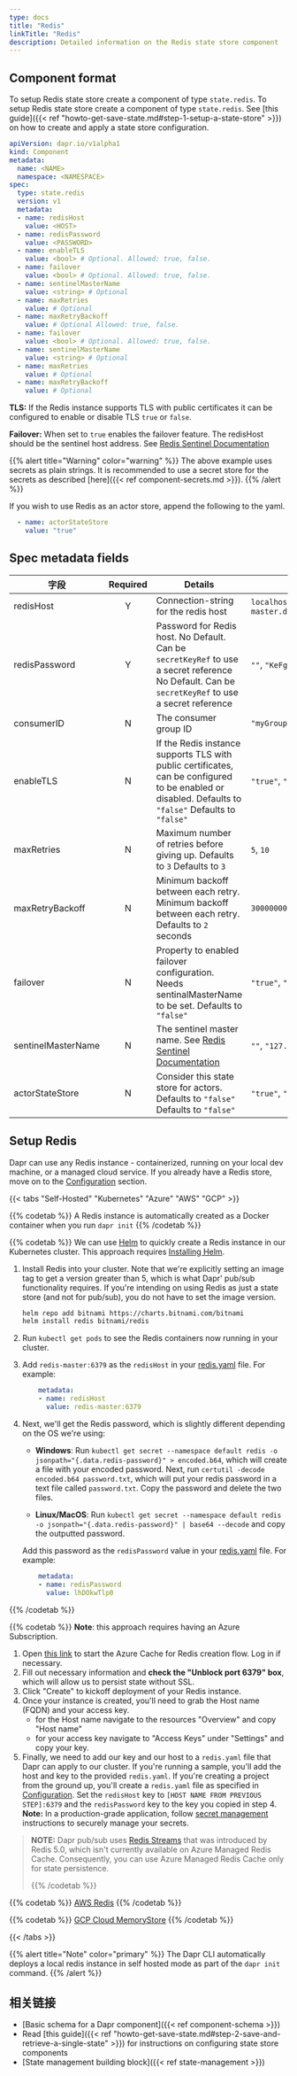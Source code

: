 ```yaml
---
type: docs
title: "Redis"
linkTitle: "Redis"
description: Detailed information on the Redis state store component
---
```


## Component format

To setup Redis state store create a component of type `state.redis`. To setup Redis state store create a component of type `state.redis`. See [this guide]({{< ref "howto-get-save-state.md#step-1-setup-a-state-store" >}}) on how to create and apply a state store configuration.

```yaml
apiVersion: dapr.io/v1alpha1
kind: Component
metadata:
  name: <NAME>
  namespace: <NAMESPACE>
spec:
  type: state.redis
  version: v1
  metadata:
  - name: redisHost
    value: <HOST>
  - name: redisPassword
    value: <PASSWORD>
  - name: enableTLS
    value: <bool> # Optional. Allowed: true, false.
  - name: failover
    value: <bool> # Optional. Allowed: true, false.
  - name: sentinelMasterName
    value: <string> # Optional
  - name: maxRetries
    value: # Optional
  - name: maxRetryBackoff
    value: # Optional Allowed: true, false.
  - name: failover
    value: <bool> # Optional. Allowed: true, false.
  - name: sentinelMasterName
    value: <string> # Optional
  - name: maxRetries
    value: # Optional
  - name: maxRetryBackoff
    value: # Optional
```
**TLS:** If the Redis instance supports TLS with public certificates it can be configured to enable or disable TLS `true` or `false`.

**Failover:** When set to `true` enables the failover feature. The redisHost should be the sentinel host address. See [Redis Sentinel Documentation](https://redis.io/topics/sentinel)

{{% alert title="Warning" color="warning" %}}
The above example uses secrets as plain strings. It is recommended to use a secret store for the secrets as described [here]({{< ref component-secrets.md >}}).
{{% /alert %}}


If you wish to use Redis as an actor store, append the following to the yaml.

```yaml
  - name: actorStateStore
    value: "true"
```

## Spec metadata fields

| 字段                 | Required | Details                                                                                                                                               | 示例                                                              |
| ------------------ |:--------:| ----------------------------------------------------------------------------------------------------------------------------------------------------- | --------------------------------------------------------------- |
| redisHost          |    Y     | Connection-string for the redis host                                                                                                                  | `localhost:6379`, `redis-master.default.svc.cluster.local:6379` |
| redisPassword      |    Y     | Password for Redis host. No Default. Can be `secretKeyRef` to use a secret reference No Default. Can be `secretKeyRef` to use a secret reference      | `""`, `"KeFg23!"`                                               |
| consumerID         |    N     | The consumer group ID                                                                                                                                 | `"myGroup"`                                                     |
| enableTLS          |    N     | If the Redis instance supports TLS with public certificates, can be configured to be enabled or disabled. Defaults to `"false"` Defaults to `"false"` | `"true"`, `"false"`                                             |
| maxRetries         |    N     | Maximum number of retries before giving up. Defaults to `3` Defaults to `3`                                                                           | `5`, `10`                                                       |
| maxRetryBackoff    |    N     | Minimum backoff between each retry. Minimum backoff between each retry. Defaults to `2` seconds                                                       | `3000000000`                                                    |
| failover           |    N     | Property to enabled failover configuration. Needs sentinalMasterName to be set. Defaults to `"false"`                                                 | `"true"`, `"false"`                                             |
| sentinelMasterName |    N     | The sentinel master name. See [Redis Sentinel Documentation](https://redis.io/topics/sentinel)                                                        | `""`,  `"127.0.0.1:6379"`                                       |
| actorStateStore    |    N     | Consider this state store for actors. Defaults to `"false"` Defaults to `"false"`                                                                     | `"true"`, `"false"`                                             |

## Setup Redis

Dapr can use any Redis instance - containerized, running on your local dev machine, or a managed cloud service. If you already have a Redis store, move on to the [Configuration](#configuration) section.

{{< tabs "Self-Hosted" "Kubernetes" "Azure" "AWS" "GCP" >}}

{{% codetab %}}
A Redis instance is automatically created as a Docker container when you run `dapr init`
{{% /codetab %}}

{{% codetab %}}
We can use [Helm](https://helm.sh/) to quickly create a Redis instance in our Kubernetes cluster. This approach requires [Installing Helm](https://github.com/helm/helm#install).

1. Install Redis into your cluster. Note that we're explicitly setting an image tag to get a version greater than 5, which is what Dapr' pub/sub functionality requires. If you're intending on using Redis as just a state store (and not for pub/sub), you do not have to set the image version.
    ```bash
    helm repo add bitnami https://charts.bitnami.com/bitnami
    helm install redis bitnami/redis
    ```

2. Run `kubectl get pods` to see the Redis containers now running in your cluster.
3. Add `redis-master:6379` as the `redisHost` in your [redis.yaml](#configuration) file. For example:
    ```yaml
        metadata:
        - name: redisHost
          value: redis-master:6379
    ```
4. Next, we'll get the Redis password, which is slightly different depending on the OS we're using:
    - **Windows**: Run `kubectl get secret --namespace default redis -o jsonpath="{.data.redis-password}" > encoded.b64`, which will create a file with your encoded password. Next, run `certutil -decode encoded.b64 password.txt`, which will put your redis password in a text file called `password.txt`. Copy the password and delete the two files.

    - **Linux/MacOS**: Run `kubectl get secret --namespace default redis -o jsonpath="{.data.redis-password}" | base64 --decode` and copy the outputted password.

    Add this password as the `redisPassword` value in your [redis.yaml](#configuration) file. For example:
    ```yaml
        metadata:
        - name: redisPassword
          value: lhDOkwTlp0
    ```
{{% /codetab %}}

{{% codetab %}}
**Note**: this approach requires having an Azure Subscription.

1. Open [this link](https://ms.portal.azure.com/#create/Microsoft.Cache) to start the Azure Cache for Redis  creation flow. Log in if necessary.
2. Fill out necessary information and **check the "Unblock port 6379" box**, which will allow us to persist state without SSL.
3. Click "Create" to kickoff deployment of your Redis instance.
4. Once your instance is created, you'll need to grab the Host name (FQDN) and your access key.
   - for the Host name navigate to the resources "Overview" and copy "Host name"
   - for your access key navigate to "Access Keys" under "Settings" and copy your key.
5. Finally, we need to add our key and our host to a `redis.yaml` file that Dapr can apply to our cluster. If you're running a sample, you'll add the host and key to the provided `redis.yaml`. If you're creating a project from the ground up, you'll create a `redis.yaml` file as specified in [Configuration](#configuration). Set the `redisHost` key to `[HOST NAME FROM PREVIOUS STEP]:6379` and the `redisPassword` key to the key you copied in step 4. **Note:** In a production-grade application, follow [secret management](https://github.com/dapr/docs/blob/master/concepts/components/secrets.md) instructions to securely manage your secrets.

> **NOTE:** Dapr pub/sub uses [Redis Streams](https://redis.io/topics/streams-intro) that was introduced by Redis 5.0, which isn't currently available on Azure Managed Redis Cache. Consequently, you can use Azure Managed Redis Cache only for state persistence. 
> 
> {{% /codetab %}}

{{% codetab %}}
[AWS Redis](https://aws.amazon.com/redis/)
{{% /codetab %}}

{{% codetab %}}
[GCP Cloud MemoryStore](https://cloud.google.com/memorystore/)
{{% /codetab %}}

{{< /tabs >}}

{{% alert title="Note" color="primary" %}}
The Dapr CLI automatically deploys a local redis instance in self hosted mode as part of the `dapr init` command.
{{% /alert %}}

## 相关链接
- [Basic schema for a Dapr component]({{< ref component-schema >}})
- Read [this guide]({{< ref "howto-get-save-state.md#step-2-save-and-retrieve-a-single-state" >}}) for instructions on configuring state store components
- [State management building block]({{< ref state-management >}})
